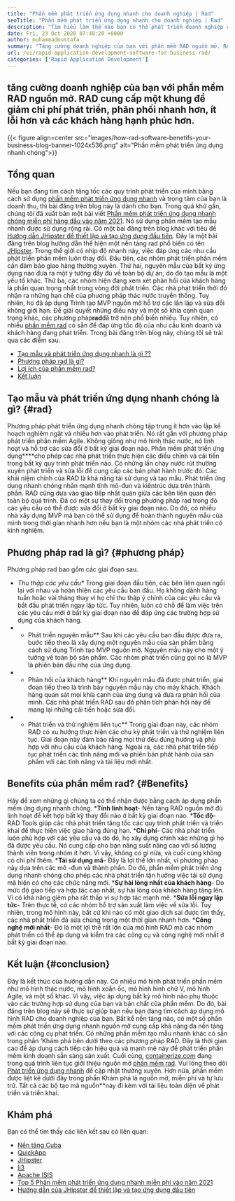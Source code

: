 ```yaml
---
title: "Phần mềm phát triển ứng dụng nhanh cho doanh nghiệp | Rad" 
seoTitle: "Phần mềm phát triển ứng dụng nhanh cho doanh nghiệp | Rad" 
description: "Tìm hiểu làm thế nào bạn có thể phát triển doanh nghiệp của mình bằng phần mềm phát triển ứng dụng nhanh chóng. Bài viết này sẽ cung cấp cho bạn sự hiểu biết về các phương pháp rad nguồn mở." 
date: Fri, 23 Oct 2020 07:40:20 +0000
author: muhammadmustafa
summary: "Tăng cường doanh nghiệp của bạn với phần mềm RAD nguồn mở. RAD cung cấp một khung để giảm chi phí phát triển, phân phối nhanh hơn, ít lỗi hơn và các khách hàng hạnh phúc hơn." 
url: /vi/rapid-application-development-software-for-business-rad/
categories: ['Rapid Application Development']
---
```


## tăng cường doanh nghiệp của bạn với phần mềm RAD nguồn mở. RAD cung cấp một khung để giảm chi phí phát triển, phân phối nhanh hơn, ít lỗi hơn và các khách hàng hạnh phúc hơn.

{{< figure align=center src="images/how-rad-software-benetifs-your-business-blog-banner-1024x536.png" alt="Phần mềm phát triển ứng dụng nhanh chóng">}}


## Tổng quan
Nếu bạn đang tìm cách tăng tốc các quy trình phát triển của mình bằng cách sử dụng [phần mềm phát triển ứng dụng nhanh][1] và trọng tâm của bạn là doanh thu, thì bài đăng trên blog này là dành cho bạn. Trong quá khứ gần, chúng tôi đã xuất bản một bài viết [Phần mềm phát triển ứng dụng nhanh chóng miễn phí hàng đầu vào năm 2021][2]. Nó sử dụng phần mềm tạo mẫu nhanh được sử dụng rộng rãi. Có một bài đăng trên blog khác với tiêu đề [Hướng dẫn JHipster để thiết lập và tạo ứng dụng đầu tiên][3]. Đây là một bài đăng trên blog hướng dẫn thể hiện một nền tảng rad phổ biến có tên [JHipster][4].
Trong thế giới có nhịp độ nhanh này, việc đáp ứng các nhu cầu phát triển phần mềm luôn thay đổi. Đầu tiên, các nhóm phát triển phần mềm cần đảm bảo giao hàng thường xuyên. Thứ hai, nguyên mẫu của bất kỳ ứng dụng nào đưa ra một ý tưởng đầy đủ về toàn bộ dự án, do đó tạo mẫu là một yếu tố khác. Thứ ba, các nhóm hiện đang xem xét phản hồi của khách hàng là phần quan trọng nhất trong vòng đời phát triển. Các nhà phát triển thời đó nhận ra những hạn chế của phương pháp thác nước truyền thống. Tuy nhiên, họ đã áp dụng Trình tạo MVP nguồn mở hỗ trợ các lần lặp và sửa đổi không giới hạn.
Để giải quyết những điều này và một số khía cạnh quan trọng khác, các phương pháp**rad**đã trở nên phổ biến nhiều. Tuy nhiên, có nhiều [phần mềm rad][1] có sẵn để đáp ứng tốc độ của nhu cầu kinh doanh và khách hàng đang phát triển.
Trong bài đăng trên blog này, chúng tôi sẽ trải qua các điểm sau.
  * [Tạo mẫu và phát triển ứng dụng nhanh là gì ??][5]
  * [Phương pháp rad là gì?][6]
  * [Lợi ích của phần mềm rad?][7]
  * [Kết luận][8]

## Tạo mẫu và phát triển ứng dụng nhanh chóng là gì?   {#rad}
Phương pháp phát triển ứng dụng nhanh chóng tập trung ít hơn vào lập kế hoạch nghiêm ngặt và nhiều hơn vào phát triển. Nó rất gần với phương pháp phát triển phần mềm Agile. Không giống như mô hình thác nước, nó linh hoạt và hỗ trợ các sửa đổi ở bất kỳ giai đoạn nào.
Phần mềm phát triển ứng dụng****cho phép các nhà phát triển thực hiện các điều chỉnh và cải tiến trong bất kỳ quy trình phát triển nào. Có những lần chạy nước rút thường xuyên phát triển và sửa lỗi để cung cấp các bản phát hành trước đó.
Các khái niệm chính của RAD là khả năng tái sử dụng và tạo mẫu. Phát triển ứng dụng nhanh chóng nhấn mạnh tính mô-đun và kiến ​​trúc dựa trên thành phần. RAD cũng dựa vào giao tiếp nhất quán giữa các bên liên quan đến toàn bộ quá trình. Đã có một sự thay đổi trong phương pháp rad trong đó các yêu cầu có thể được sửa đổi ở bất kỳ giai đoạn nào. Do đó, có nhiều nhà xây dựng MVP mà bạn có thể sử dụng để hoàn thành nguyên mẫu của mình trong thời gian nhanh hơn nếu bạn là một nhóm các nhà phát triển có kinh nghiệm.

## Phương pháp rad là gì?   {#phương pháp}
Phương pháp rad bao gồm các giai đoạn sau.
* *Thu thập các yêu cầu**
Trong giai đoạn đầu tiên, các bên liên quan ngồi lại với nhau và hoàn thiện các yêu cầu ban đầu. Họ không dành hàng tuần hoặc vài tháng thay vì họ chỉ thu thập ý chính của các yêu cầu và bắt đầu phát triển ngay lập tức. Tuy nhiên, luôn có chỗ để làm việc trên các yêu cầu mới ở bất kỳ giai đoạn nào để đáp ứng các trường hợp sử dụng của khách hàng.
* * Phát triển nguyên mẫu**
Sau khi các yêu cầu ban đầu được đưa ra, bước tiếp theo là xây dựng một nguyên mẫu của sản phẩm bằng cách sử dụng Trình tạo MVP nguồn mở. Nguyên mẫu này cho một ý tưởng về toàn bộ sản phẩm. Các nhóm phát triển cũng gọi nó là MVP là phiên bản đầu nhẹ của ứng dụng.
* * Phản hồi của khách hàng**
Khi nguyên mẫu đã được phát triển, giai đoạn tiếp theo là trình bày nguyên mẫu này cho máy khách. Khách hàng quan sát mọi khía cạnh của ứng dụng và đưa ra phản hồi của mình. Các nhà phát triển RAD sau đó phân tích phản hồi này để mang lại những cải tiến hoặc sửa đổi.
* * Phát triển và thử nghiệm liên tục**
Trong giai đoạn này, các nhóm RAD có xu hướng thực hiện các chu kỳ phát triển và thử nghiệm liên tục. Giai đoạn này đảm bảo rằng mọi thứ đều đúng hướng và phù hợp với nhu cầu của khách hàng. Ngoài ra, các nhà phát triển tiếp tục phát triển các tính năng mới và phiên bản phát hành của sản phẩm với các tính năng và tài liệu mới nhất.

## B**enefits của phần mềm rad?** {#Benefits}
Hãy để xem những gì chúng ta có thể nhận được bằng cách áp dụng phần mềm ứng dụng nhanh chóng.
***Tính linh hoạt**- Nền tảng RAD nguồn mở đủ linh hoạt để kết hợp bất kỳ thay đổi nào ở bất kỳ giai đoạn nào.
***Tốc độ**- RAD Tools giúp các nhà phát triển tăng tốc các quy trình phát triển và triển khai để thực hiện việc giao hàng đúng hạn.
***Chi phí**- Các nhà phát triển luôn phù hợp với các yêu cầu và do đó, họ xây dựng chính xác những gì họ đã được yêu cầu. Nó cung cấp cho bạn năng suất nâng cao với số lượng thành viên trong nhóm ít hơn. Vì vậy, không có gì nữa, và cuối cùng không có chi phí thêm.
***Tái sử dụng mã**- Đây là lợi thế lớn nhất, vì phương pháp này dựa trên các mô -đun và thành phần. Do đó, phần mềm phát triển ứng dụng nhanh chóng cho phép các nhà phát triển tận hưởng việc tái sử dụng mã hiện có cho các chức năng mới.
***Sự hài lòng nhất của khách hàng**- Do mức độ giao tiếp và hợp tác cao nhất, sự hài lòng của khách hàng tăng lên. Vì có khả năng gièm pha rất thấp vì sự hợp tác mạnh mẽ.
***Sửa lỗi ngay lập tức**- Trên thực tế, có các nhóm hỗ trợ sản xuất làm việc về sửa lỗi. Tuy nhiên, trong mô hình này, bất cứ khi nào có một giao dịch sai được tìm thấy, các nhà phát triển đã sửa chúng trong một thời gian nhanh hơn.
***Công nghệ mới nhất**- Đó là một lợi thế rất lớn của mô hình RAD mà các nhóm phát triển có thể áp dụng và kiểm tra các công cụ và công nghệ mới nhất ở bất kỳ giai đoạn nào.

## **Kết luận** {#conclusion}
Đây là kết thúc của hướng dẫn này. Có nhiều mô hình phát triển phần mềm như mô hình thác nước, mô hình xoắn ốc, mô hình hình chữ V, mô hình Agile, và một số khác. Vì vậy, việc áp dụng bất kỳ mô hình nào phụ thuộc vào các trường hợp sử dụng của bạn và bản chất của phần mềm. Do đó, bài đăng trên blog này sẽ thực sự giúp bạn nếu bạn đang tìm cách áp dụng mô hình RAD cho doanh nghiệp của bạn. Bất kể nền tảng nào, có một số phần mềm phát triển ứng dụng nhanh nguồn mở cung cấp khả năng đa nền tảng với các công cụ phát triển. Có những phần mềm tạo mẫu nhanh khác có sẵn trong phần ‘Khám phá bên dưới theo các phương pháp RAD. Đây là thời gian cao để áp dụng cách tiếp cận hiệu quả và mạnh mẽ này để phát triển phần mềm kinh doanh sẵn sàng sản xuất.
Cuối cùng, [containerize.com][9] đang trong quá trình liên tục giới thiệu nguồn mở [phần mềm rad][1]. Vui lòng theo dõi [Phát triển ứng dụng nhanh][1] để cập nhật thường xuyên. Hơn nữa, phần mềm được liệt kê dưới đây trong phần Khám phá là nguồn mở, miễn phí và tự lưu trữ. Tất cả các bộ tạo mã nguồn**này đi kèm với tài liệu toàn diện về phát triển và triển khai.

## Khám phá
Bạn có thể tìm thấy các liên kết sau có liên quan:
  * [Nền tảng Cuba][10]
  * [QuickApp][11]
  * [JHipster][4]
  * [li3][12]
  * [Apache ISIS][13]
  * [Top 5 Phần mềm phát triển ứng dụng nhanh miễn phí vào năm 2021][2]
  * [Hướng dẫn của JHipster để thiết lập và tạo ứng dụng đầu tiên][3]

  
[1]: https://products.containerize.com/rad
[2]: https://blog.containerize.com/rapid-application-development/top-5-free-rapid-application-development-software-in-2021/
[3]: https://blog.containerize.com/2020/10/28/jhipster-tutorial-to-setup-and-create-the-first-application/
[4]: https://products.containerize.com/rad/jhipster
[5]: #rad
[6]: #method
[7]: #benefits
[8]: #conclusion
[9]: https://www.containerize.com/
[10]: https://products.containerize.com/rad/cuba
[11]: https://products.containerize.com/rad/quickapp
[12]: https://products.containerize.com/rad/li3
[13]: https://products.containerize.com/rad/apache-isis
